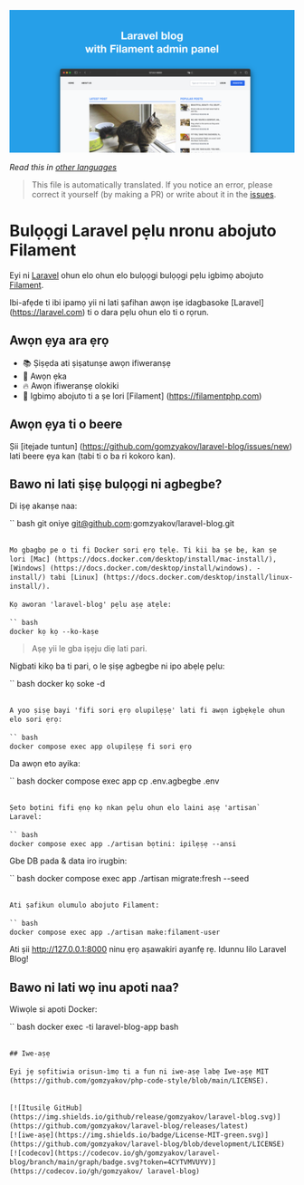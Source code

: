 ![Bulọọgi Laravel pẹlu igbimọ abojuto Filament](../docs/social-preview-en.png)

_Read this in [other languages](./Translations.md)_

>This file is automatically translated. If you notice an error, please correct it yourself (by making a PR) or write about it in the [issues](https://github.com/gomzyakov/laravel-blog/issues).

# Bulọọgi Laravel pẹlu nronu abojuto Filament

Eyi ni [Laravel](https://laravel.com) ohun elo ohun elo bulọọgi bulọọgi pẹlu igbimọ abojuto [Filament](https://filamentphp.com).

Ibi-afẹde ti ibi ipamọ yii ni lati ṣafihan awọn iṣe idagbasoke [Laravel] (https://laravel.com) ti o dara pẹlu ohun elo ti o rọrun.

## Awọn ẹya ara ẹrọ

- 📚 Ṣiṣẹda ati ṣiṣatunṣe awọn ifiweranṣẹ
- 🥑 Awọn ẹka
- 🔥 Awọn ifiweranṣẹ olokiki
- 🎉 Igbimọ abojuto ti a ṣe lori [Filament] (https://filamentphp.com)

## Awọn ẹya ti o beere

Ṣii [itẹjade tuntun] (https://github.com/gomzyakov/laravel-blog/issues/new) lati beere ẹya kan (tabi ti o ba ri kokoro kan).

## Bawo ni lati ṣiṣẹ bulọọgi ni agbegbe?

Di iṣẹ akanṣe naa:

`` bash
git oniye git@github.com:gomzyakov/laravel-blog.git
```

Mo gbagbọ pe o ti fi Docker sori ẹrọ tẹlẹ. Ti kii ba ṣe bẹ, kan ṣe lori [Mac] (https://docs.docker.com/desktop/install/mac-install/), [Windows] (https://docs.docker.com/desktop/install/windows). -install/) tabi [Linux] (https://docs.docker.com/desktop/install/linux-install/).

Kọ aworan 'laravel-blog' pẹlu aṣẹ atẹle:

`` bash
docker kọ kọ --ko-kaṣe
```

> Aṣẹ yii le gba iṣẹju diẹ lati pari.

Nigbati kikọ ba ti pari, o le ṣiṣẹ agbegbe ni ipo abẹlẹ pẹlu:

`` bash
docker kọ soke -d
```

A yoo ṣiṣẹ bayi 'fifi sori ẹrọ olupilẹṣẹ' lati fi awọn igbẹkẹle ohun elo sori ẹrọ:

`` bash
docker compose exec app olupilẹṣẹ fi sori ẹrọ
```

Da awọn eto ayika:

`` bash
docker compose exec app cp .env.agbegbe .env
```

Ṣeto bọtini fifi ẹnọ kọ nkan pẹlu ohun elo laini aṣẹ 'artisan` Laravel:

`` bash
docker compose exec app ./artisan bọtini: ipilẹṣẹ --ansi
```

Gbe DB pada & data iro irugbin:

`` bash
docker compose exec app ./artisan migrate:fresh --seed
```

Ati ṣafikun olumulo abojuto Filament:

`` bash
docker compose exec app ./artisan make:filament-user
```

Ati ṣii http://127.0.0.1:8000 ninu ẹrọ aṣawakiri ayanfẹ rẹ. Idunnu lilo Laravel Blog!

## Bawo ni lati wọ inu apoti naa?

Wiwọle si apoti Docker:

`` bash
docker exec -ti laravel-blog-app bash
```

## Iwe-aṣẹ

Eyi jẹ sọfitiwia orisun-ìmọ ti a fun ni iwe-aṣẹ labẹ Iwe-aṣẹ MIT (https://github.com/gomzyakov/php-code-style/blob/main/LICENSE).


[![Itusilẹ GitHub](https://img.shields.io/github/release/gomzyakov/laravel-blog.svg)](https://github.com/gomzyakov/laravel-blog/releases/latest)
[![iwe-aṣẹ](https://img.shields.io/badge/License-MIT-green.svg)](https://github.com/gomzyakov/laravel-blog/blob/development/LICENSE)
[![codecov](https://codecov.io/gh/gomzyakov/laravel-blog/branch/main/graph/badge.svg?token=4CYTVMVUYV)](https://codecov.io/gh/gomzyakov/ laravel-blog)
